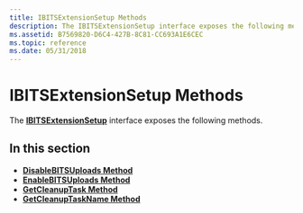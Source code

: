 ```yaml
---
title: IBITSExtensionSetup Methods
description: The IBITSExtensionSetup interface exposes the following methods.
ms.assetid: B7569820-D6C4-427B-8C81-CC693A1E6CEC
ms.topic: reference
ms.date: 05/31/2018
---
```


# IBITSExtensionSetup Methods

The [**IBITSExtensionSetup**](/windows/desktop/api/Bitscfg/nn-bitscfg-ibitsextensionsetup) interface exposes the following methods.

## In this section

-   [**DisableBITSUploads Method**](/windows/desktop/api/Bitscfg/nf-bitscfg-ibitsextensionsetup-disablebitsuploads)
-   [**EnableBITSUploads Method**](/windows/desktop/api/Bitscfg/nf-bitscfg-ibitsextensionsetup-enablebitsuploads)
-   [**GetCleanupTask Method**](/windows/desktop/api/Bitscfg/nf-bitscfg-ibitsextensionsetup-getcleanuptask)
-   [**GetCleanupTaskName Method**](/windows/desktop/api/Bitscfg/nf-bitscfg-ibitsextensionsetup-getcleanuptaskname)

 

 




